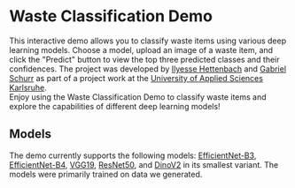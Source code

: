 # Waste Classification Demo
This interactive demo allows you to classify waste items using various deep learning models. Choose a model, upload an image of a waste item, and click the "Predict" button to view the top three predicted classes and their confidences. The project was developed by [Ilyesse Hettenbach](https://github.com/ilyii) and [Gabriel Schurr](https://github.com/Gabriel9753) as part of a project work at the [University of Applied Sciences Karlsruhe](https://www.h-ka.de/).  
Enjoy using the Waste Classification Demo to classify waste items and explore the capabilities of different deep learning models!

## Models
The demo currently supports the following models: [EfficientNet-B3](https://arxiv.org/abs/1905.11946), [EfficientNet-B4](https://arxiv.org/abs/1905.11946), [VGG19](https://arxiv.org/abs/1409.1556), [ResNet50](https://arxiv.org/abs/1512.03385), and [DinoV2](https://arxiv.org/abs/2304.07193) in its smallest variant. The models were primarily trained on data we generated.
